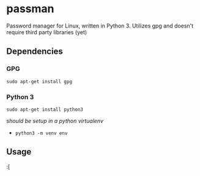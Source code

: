 # passman

Password manager for Linux, written in Python 3.  Utilizes gpg and doesn't require third party libraries (yet)


## Dependencies

### GPG
 `sudo apt-get install gpg`

### Python 3
 `sudo apt-get install python3`
 
 *should be setup in a python virtualenv*
 - `python3 -m venv env`

## Usage
 :[
